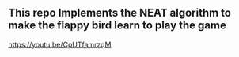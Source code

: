 ## This repo Implements the NEAT algorithm to make the flappy bird learn to play the game

https://youtu.be/CpUTfamrzqM
